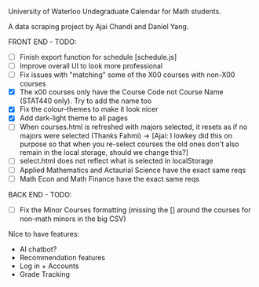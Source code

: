 University of Waterloo Undegraduate Calendar for Math students.

A data scraping project by Ajai Chandi and Daniel Yang.

FRONT END - TODO:
- [ ] Finish export function for schedule [schedule.js]
- [ ] Improve overall UI to look more professional
- [ ] Fix issues with "matching" some of the X00 courses with non-X00 courses
- [X] The x00 courses only have the Course Code not Course Name (STAT440 only). Try to add the name too
- [X] Fix the colour-themes to make it look nicer
- [X] Add dark-light theme to all pages
- [ ] When courses.html is refreshed with majors selected, it resets as if no majors were selected (Thanks Fahmi) -> [Ajai: I lowkey did this on purpose so that when you re-select courses the old ones don't also remain in the local storage, should we change this?]
- [ ] select.html does not reflect what is selected in localStorage
- [ ] Applied Mathematics and Actaurial Science have the exact same reqs
- [ ] Math Econ and Math Finance have the exact same reqs

BACK END - TODO:
- [ ] Fix the Minor Courses formatting (missing the [] around the courses for non-math minors in the big CSV)

Nice to have features:
- AI chatbot?
- Recommendation features
- Log in + Accounts
- Grade Tracking 
